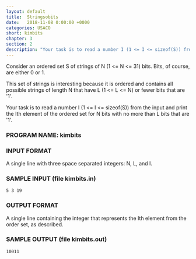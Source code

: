 ```yaml
---
layout: default
title:  Stringsobits
date:   2018-11-08 0:00:00 +0000
categories: USACO
short: kimbits
chapter: 3
section: 2
description: "Your task is to read a number I (1 <= I <= sizeof(S)) from the input and print the Ith element of the ordered set for N bits with no more than L bits that are '1'."
---
```


Consider an ordered set S of strings of N (1 <= N <= 31) bits. Bits, of course, are either 0 or 1.

This set of strings is interesting because it is ordered and contains all possible strings of length N that have L (1 <= L <= N) or fewer bits that are '1'.

Your task is to read a number I (1 <= I <= sizeof(S)) from the input and print the Ith element of the ordered set for N bits with no more than L bits that are '1'.

### PROGRAM NAME: kimbits

### INPUT FORMAT

A single line with three space separated integers: N, L, and I.

### SAMPLE INPUT (file kimbits.in)

```
5 3 19
```

### OUTPUT FORMAT

A single line containing the integer that represents the Ith element from the order set, as described.

### SAMPLE OUTPUT (file kimbits.out)

```
10011
```